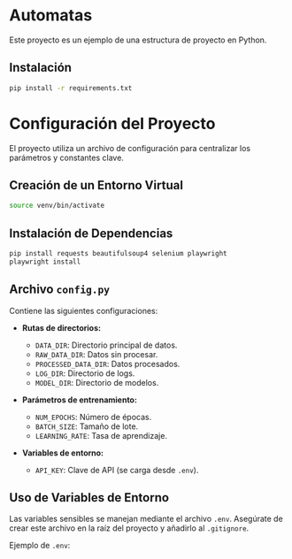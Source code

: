 # Automatas

Este proyecto es un ejemplo de una estructura de proyecto en Python.

## Instalación

```bash
pip install -r requirements.txt
```

# Configuración del Proyecto

El proyecto utiliza un archivo de configuración para centralizar los parámetros y constantes clave.

## Creación de un Entorno Virtual

```bash
source venv/bin/activate
```

## Instalación de Dependencias

```bash
pip install requests beautifulsoup4 selenium playwright
playwright install
```

## Archivo `config.py`

Contiene las siguientes configuraciones:

- **Rutas de directorios:**
  - `DATA_DIR`: Directorio principal de datos.
  - `RAW_DATA_DIR`: Datos sin procesar.
  - `PROCESSED_DATA_DIR`: Datos procesados.
  - `LOG_DIR`: Directorio de logs.
  - `MODEL_DIR`: Directorio de modelos.

- **Parámetros de entrenamiento:**
  - `NUM_EPOCHS`: Número de épocas.
  - `BATCH_SIZE`: Tamaño de lote.
  - `LEARNING_RATE`: Tasa de aprendizaje.

- **Variables de entorno:**
  - `API_KEY`: Clave de API (se carga desde `.env`).

## Uso de Variables de Entorno

Las variables sensibles se manejan mediante el archivo `.env`. Asegúrate de crear este archivo en la raíz del proyecto y añadirlo al `.gitignore`.

Ejemplo de `.env`:

